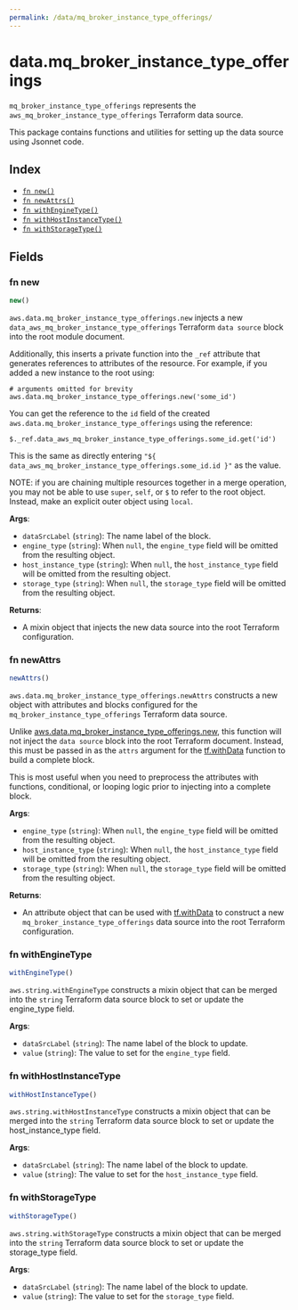 ```yaml
---
permalink: /data/mq_broker_instance_type_offerings/
---
```


# data.mq_broker_instance_type_offerings

`mq_broker_instance_type_offerings` represents the `aws_mq_broker_instance_type_offerings` Terraform data source.



This package contains functions and utilities for setting up the data source using Jsonnet code.


## Index

* [`fn new()`](#fn-new)
* [`fn newAttrs()`](#fn-newattrs)
* [`fn withEngineType()`](#fn-withenginetype)
* [`fn withHostInstanceType()`](#fn-withhostinstancetype)
* [`fn withStorageType()`](#fn-withstoragetype)

## Fields

### fn new

```ts
new()
```


`aws.data.mq_broker_instance_type_offerings.new` injects a new `data_aws_mq_broker_instance_type_offerings` Terraform `data source`
block into the root module document.

Additionally, this inserts a private function into the `_ref` attribute that generates references to attributes of the
resource. For example, if you added a new instance to the root using:

    # arguments omitted for brevity
    aws.data.mq_broker_instance_type_offerings.new('some_id')

You can get the reference to the `id` field of the created `aws.data.mq_broker_instance_type_offerings` using the reference:

    $._ref.data_aws_mq_broker_instance_type_offerings.some_id.get('id')

This is the same as directly entering `"${ data_aws_mq_broker_instance_type_offerings.some_id.id }"` as the value.

NOTE: if you are chaining multiple resources together in a merge operation, you may not be able to use `super`, `self`,
or `$` to refer to the root object. Instead, make an explicit outer object using `local`.

**Args**:
  - `dataSrcLabel` (`string`): The name label of the block.
  - `engine_type` (`string`):  When `null`, the `engine_type` field will be omitted from the resulting object.
  - `host_instance_type` (`string`):  When `null`, the `host_instance_type` field will be omitted from the resulting object.
  - `storage_type` (`string`):  When `null`, the `storage_type` field will be omitted from the resulting object.

**Returns**:
- A mixin object that injects the new data source into the root Terraform configuration.


### fn newAttrs

```ts
newAttrs()
```


`aws.data.mq_broker_instance_type_offerings.newAttrs` constructs a new object with attributes and blocks configured for the `mq_broker_instance_type_offerings`
Terraform data source.

Unlike [aws.data.mq_broker_instance_type_offerings.new](#fn-mqbrokerinstancetypeofferingsnew), this function will not inject the `data source`
block into the root Terraform document. Instead, this must be passed in as the `attrs` argument for the
[tf.withData](https://github.com/tf-libsonnet/core/tree/main/docs#fn-withdata) function to build a complete block.

This is most useful when you need to preprocess the attributes with functions, conditional, or looping logic prior to
injecting into a complete block.

**Args**:
  - `engine_type` (`string`):  When `null`, the `engine_type` field will be omitted from the resulting object.
  - `host_instance_type` (`string`):  When `null`, the `host_instance_type` field will be omitted from the resulting object.
  - `storage_type` (`string`):  When `null`, the `storage_type` field will be omitted from the resulting object.

**Returns**:
  - An attribute object that can be used with [tf.withData](https://github.com/tf-libsonnet/core/tree/main/docs#fn-withdata) to construct a new `mq_broker_instance_type_offerings` data source into the root Terraform configuration.


### fn withEngineType

```ts
withEngineType()
```

`aws.string.withEngineType` constructs a mixin object that can be merged into the `string`
Terraform data source block to set or update the engine_type field.



**Args**:
  - `dataSrcLabel` (`string`): The name label of the block to update.
  - `value` (`string`): The value to set for the `engine_type` field.


### fn withHostInstanceType

```ts
withHostInstanceType()
```

`aws.string.withHostInstanceType` constructs a mixin object that can be merged into the `string`
Terraform data source block to set or update the host_instance_type field.



**Args**:
  - `dataSrcLabel` (`string`): The name label of the block to update.
  - `value` (`string`): The value to set for the `host_instance_type` field.


### fn withStorageType

```ts
withStorageType()
```

`aws.string.withStorageType` constructs a mixin object that can be merged into the `string`
Terraform data source block to set or update the storage_type field.



**Args**:
  - `dataSrcLabel` (`string`): The name label of the block to update.
  - `value` (`string`): The value to set for the `storage_type` field.
